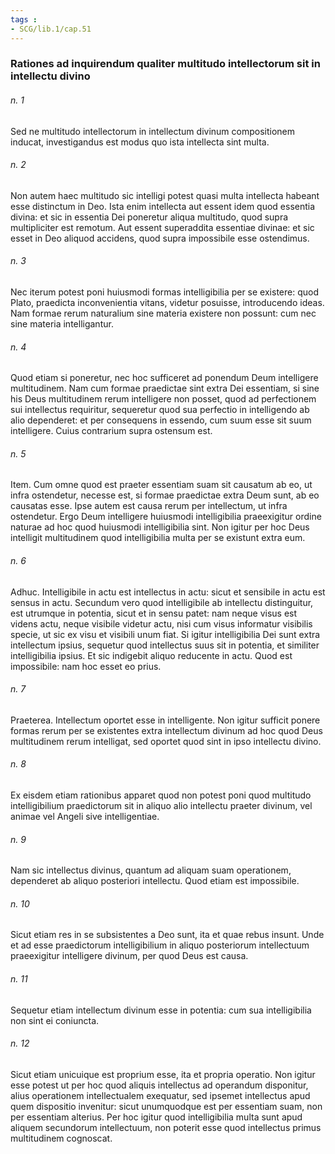 ```yaml
---
tags : 
- SCG/lib.1/cap.51
---
```


### Rationes ad inquirendum qualiter multitudo intellectorum sit in intellectu divino

###### n. 1
Sed ne multitudo intellectorum in intellectum divinum compositionem inducat, investigandus est modus quo ista intellecta sint multa.

###### n. 2
Non autem haec multitudo sic intelligi potest quasi multa intellecta habeant esse distinctum in Deo. Ista enim intellecta aut essent idem quod essentia divina: et sic in essentia Dei poneretur aliqua multitudo, quod supra multipliciter est remotum. Aut essent superaddita essentiae divinae: et sic esset in Deo aliquod accidens, quod supra impossibile esse ostendimus.

###### n. 3
Nec iterum potest poni huiusmodi formas intelligibilia per se existere: quod Plato, praedicta inconvenientia vitans, videtur posuisse, introducendo ideas. Nam formae rerum naturalium sine materia existere non possunt: cum nec sine materia intelligantur.

###### n. 4
Quod etiam si poneretur, nec hoc sufficeret ad ponendum Deum intelligere multitudinem. Nam cum formae praedictae sint extra Dei essentiam, si sine his Deus multitudinem rerum intelligere non posset, quod ad perfectionem sui intellectus requiritur, sequeretur quod sua perfectio in intelligendo ab alio dependeret: et per consequens in essendo, cum suum esse sit suum intelligere. Cuius contrarium supra ostensum est.

###### n. 5
Item. Cum omne quod est praeter essentiam suam sit causatum ab eo, ut infra ostendetur, necesse est, si formae praedictae extra Deum sunt, ab eo causatas esse. Ipse autem est causa rerum per intellectum, ut infra ostendetur. Ergo Deum intelligere huiusmodi intelligibilia praeexigitur ordine naturae ad hoc quod huiusmodi intelligibilia sint. Non igitur per hoc Deus intelligit multitudinem quod intelligibilia multa per se existunt extra eum.

###### n. 6
Adhuc. Intelligibile in actu est intellectus in actu: sicut et sensibile in actu est sensus in actu. Secundum vero quod intelligibile ab intellectu distinguitur, est utrumque in potentia, sicut et in sensu patet: nam neque visus est videns actu, neque visibile videtur actu, nisi cum visus informatur visibilis specie, ut sic ex visu et visibili unum fiat. Si igitur intelligibilia Dei sunt extra intellectum ipsius, sequetur quod intellectus suus sit in potentia, et similiter intelligibilia ipsius. Et sic indigebit aliquo reducente in actu. Quod est impossibile: nam hoc esset eo prius.

###### n. 7
Praeterea. Intellectum oportet esse in intelligente. Non igitur sufficit ponere formas rerum per se existentes extra intellectum divinum ad hoc quod Deus multitudinem rerum intelligat, sed oportet quod sint in ipso intellectu divino.

###### n. 8
Ex eisdem etiam rationibus apparet quod non potest poni quod multitudo intelligibilium praedictorum sit in aliquo alio intellectu praeter divinum, vel animae vel Angeli sive intelligentiae.

###### n. 9
Nam sic intellectus divinus, quantum ad aliquam suam operationem, dependeret ab aliquo posteriori intellectu. Quod etiam est impossibile.

###### n. 10
Sicut etiam res in se subsistentes a Deo sunt, ita et quae rebus insunt. Unde et ad esse praedictorum intelligibilium in aliquo posteriorum intellectuum praeexigitur intelligere divinum, per quod Deus est causa.

###### n. 11
Sequetur etiam intellectum divinum esse in potentia: cum sua intelligibilia non sint ei coniuncta.

###### n. 12
Sicut etiam unicuique est proprium esse, ita et propria operatio. Non igitur esse potest ut per hoc quod aliquis intellectus ad operandum disponitur, alius operationem intellectualem exequatur, sed ipsemet intellectus apud quem dispositio invenitur: sicut unumquodque est per essentiam suam, non per essentiam alterius. Per hoc igitur quod intelligibilia multa sunt apud aliquem secundorum intellectuum, non poterit esse quod intellectus primus multitudinem cognoscat.

